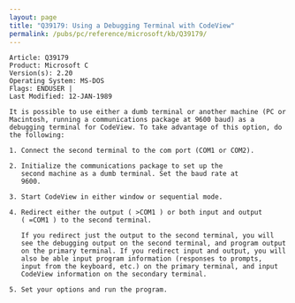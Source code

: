```yaml
---
layout: page
title: "Q39179: Using a Debugging Terminal with CodeView"
permalink: /pubs/pc/reference/microsoft/kb/Q39179/
---
```


	Article: Q39179
	Product: Microsoft C
	Version(s): 2.20
	Operating System: MS-DOS
	Flags: ENDUSER |
	Last Modified: 12-JAN-1989
	
	It is possible to use either a dumb terminal or another machine (PC or
	Macintosh, running a communications package at 9600 baud) as a
	debugging terminal for CodeView. To take advantage of this option, do
	the following:
	
	1. Connect the second terminal to the com port (COM1 or COM2).
	
	2. Initialize the communications package to set up the
	   second machine as a dumb terminal. Set the baud rate at
	   9600.
	
	3. Start CodeView in either window or sequential mode.
	
	4. Redirect either the output ( >COM1 ) or both input and output
	   ( =COM1 ) to the second terminal.
	
	   If you redirect just the output to the second terminal, you will
	   see the debugging output on the second terminal, and program output
	   on the primary terminal. If you redirect input and output, you will
	   also be able input program information (responses to prompts,
	   input from the keyboard, etc.) on the primary terminal, and input
	   CodeView information on the secondary terminal.
	
	5. Set your options and run the program.
